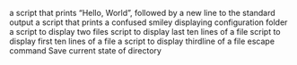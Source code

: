a script that prints “Hello, World”, followed by a new line to the standard output
a script that prints a confused  smiley
displaying configuration folder
a script to display two files 
script to display last ten lines of a file
script to display first ten lines of a file
a script to display thirdline of a file
escape command
 Save current state of directory
